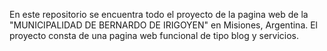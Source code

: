 En este repositorio se encuentra todo el proyecto de la pagina web de la "MUNICIPALIDAD DE BERNARDO DE IRIGOYEN" en Misiones, Argentina. 
El proyecto consta de una pagina web funcional de tipo blog y servicios.
